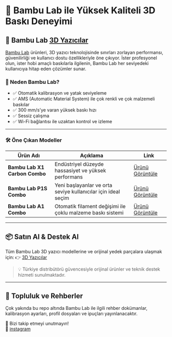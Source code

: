 # 🌱 Bambu Lab ile Yüksek Kaliteli 3D Baskı Deneyimi

## 🚀 Bambu Lab [3D Yazıcılar](store.metatechtr.com)

[Bambu Lab](https://store.metatechtr.com/bambu-lab) ürünleri, 3D yazıcı teknolojisinde sınırları zorlayan performansı, güvenilirliği ve kullanıcı dostu özellikleriyle öne çıkıyor. İster profesyonel olun, ister hobi amaçlı baskılarla ilgilenin, Bambu Lab her seviyedeki kullanıcıya hitap eden çözümler sunar.

### 🎯 Neden Bambu Lab?

- ✅ Otomatik kalibrasyon ve yatak seviyeleme  
- ✅ AMS (Automatic Material System) ile çok renkli ve çok malzemeli baskılar  
- ✅ 300 mm/s’ye varan yüksek baskı hızı  
- ✅ Sessiz çalışma  
- ✅ Wi-Fi bağlantısı ile uzaktan kontrol ve izleme

---

### 🛠️ Öne Çıkan Modeller

| Ürün Adı | Açıklama | Link |
|----------|----------|------|
| **Bambu Lab X1 Carbon Combo** | Endüstriyel düzeyde hassasiyet ve yüksek performans | [Ürünü Görüntüle](https://store.metatechtr.com/bambu-lab-x1-carbon-combo-3d-printer) |
| **Bambu Lab P1S Combo** | Yeni başlayanlar ve orta seviye kullanıcılar için ideal seçim | [Ürünü Görüntüle](https://store.metatechtr.com/bambu-lab-p1s-3d-printer-combo-with-ams) |
| **Bambu Lab A1 Combo** | Otomatik filament değişimi ile çoklu malzeme baskı sistemi | [Ürünü Görüntüle](https://store.metatechtr.com/bambulab-a1-combo-3d-printer) |

---

## 📦 Satın Al & Destek Al

Tüm Bambu Lab 3D yazıcı modellerine ve orijinal yedek parçalara ulaşmak için:
👉 [3D Yazıcılar](https://store.metatechtr.com)

> 💡 Türkiye distribütörü güvencesiyle orijinal ürünler ve teknik destek hizmeti sunulmaktadır.

---

## 🧠 Topluluk ve Rehberler

Çok yakında bu repo altında Bambu Lab ile ilgili rehber dokümanlar, kalibrasyon ayarları, profil dosyaları ve ipuçları yayınlanacaktır.

📌 Bizi takip etmeyi unutmayın!  
🔗 [instagram](https://www.instagram.com/metatechtr/)
